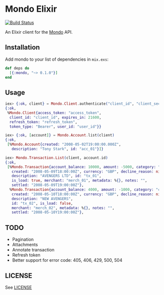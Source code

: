 # Mondo Elixir

[![Build Status](https://travis-ci.org/stevedomin/mondo_elixir.svg?branch=master)](https://travis-ci.org/stevedomin/mondo_elixir)

An Elixir client for the [Mondo](https://getmondo.co.uk/) API.

## Installation

Add mondo to your list of dependencies in `mix.exs`:

```elixir
def deps do
  [{:mondo, "~> 0.1.0"}]
end
```

## Usage

```elixir
iex> {:ok, client} = Mondo.Client.authenticate("client_id", "client_secret", "username", "password")
{:ok,
 %Mondo.Client{access_token: "access_token",
  client_id: "client_id", expires_in: 21600,
  refresh_token: "refresh_token",
  token_type: "Bearer", user_id: "user_id"}}

iex> {:ok, [account]} = Mondo.Account.list(client)
{:ok,
 [%Mondo.Account{created: "2008-05-02T19:00:00.000Z",
   description: "Tony Stark", id: "acc_01"}]}

iex> Mondo.Transaction.List(client, account.id)
{:ok,
 [%Mondo.Transaction{account_balance: 10000, amount: -5000, category: "entertainment",
   created: "2008-05-09T18:00:00Z", currency: "GBP", decline_reason: nil,
   description: "AVENGERS LTD", id: "tx_01",
   is_load: true, merchant: "merch_01", metadata: %{}, notes: "",
   settled: "2008-05-09T19:00:00Z"},
  %Mondo.Transaction{account_balance: 4000, amount: -1000, category: "cash",
   created: "2008-05-10T18:00:00Z", currency: "GBP", decline_reason: nil,
   description: "NEW AVENGERS",
   id: "tx_02", is_load: false,
   merchant: "merch_02", metadata: %{}, notes: "",
   settled: "2008-05-10Y19:00:00Z"},
```

## TODO

* Pagination
* Attachments
* Annotate transaction
* Refresh token
* Better support for error code: 405, 406, 429, 500, 504

## LICENSE

See [LICENSE](https://github.com/stevedomin/mondo-elixir/blob/master/LICENSE)

